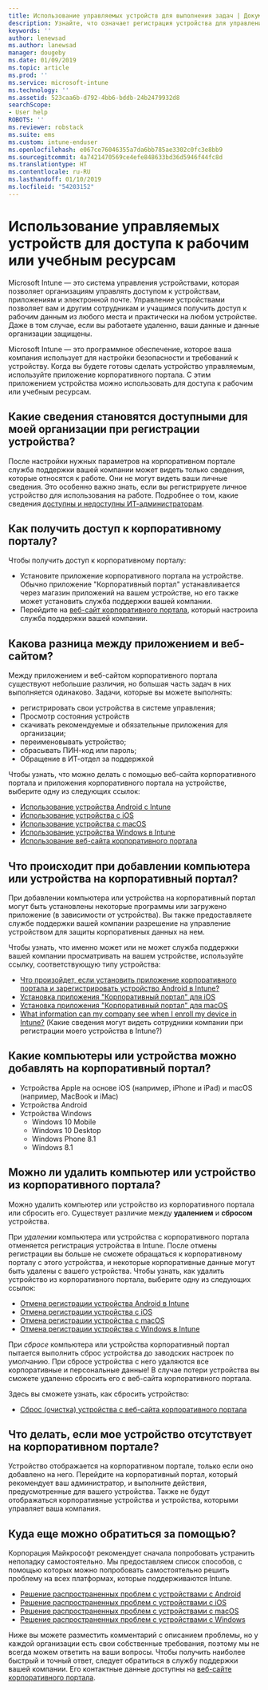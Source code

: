 ```yaml
---
title: Использование управляемых устройств для выполнения задач | Документы Майкрософт
description: Узнайте, что означает регистрация устройства для управления с помощью Intune.
keywords: ''
author: lenewsad
ms.author: lanewsad
manager: dougeby
ms.date: 01/09/2019
ms.topic: article
ms.prod: ''
ms.service: microsoft-intune
ms.technology: ''
ms.assetid: 523caa6b-d792-4bb6-bddb-24b2479932d8
searchScope:
- User help
ROBOTS: ''
ms.reviewer: robstack
ms.suite: ems
ms.custom: intune-enduser
ms.openlocfilehash: e067ce76046355a7da6bb785ae3302c0fc3e8bb9
ms.sourcegitcommit: 4a7421470569ce4efe848633bd36d5946f44fc8d
ms.translationtype: HT
ms.contentlocale: ru-RU
ms.lasthandoff: 01/10/2019
ms.locfileid: "54203152"
---
```

# <a name="use-managed-devices-to-access-work-or-school-resources"></a>Использование управляемых устройств для доступа к рабочим или учебным ресурсам
Microsoft Intune — это система управления устройствами, которая позволяет организациям управлять доступом к устройствам, приложениям и электронной почте. Управление устройствами позволяет вам и другим сотрудникам и учащимся получить доступ к рабочим данным из любого места и практически на любом устройстве. Даже в том случае, если вы работаете удаленно, ваши данные и данные организации защищены.

Microsoft Intune — это программное обеспечение, которое ваша компания использует для настройки безопасности и требований к устройству. Когда вы будете готовы сделать устройство управляемым, используйте приложение корпоративного портала. С этим приложением устройства можно использовать для доступа к рабочим или учебным ресурсам. 

## <a name="what-information-can-my-company-see-when-i-get-my-device-managed"></a>Какие сведения становятся доступными для моей организации при регистрации устройства?
После настройки нужных параметров на корпоративном портале служба поддержки вашей компании может видеть только сведения, которые относятся к работе. Они не могут видеть ваши личные сведения. Это особенно важно знать, если вы регистрируете личное устройство для использования на работе. Подробнее о том, какие сведения [доступны и недоступны ИТ-администраторам](what-info-can-your-company-see-when-you-enroll-your-device-in-intune.md).

## <a name="how-do-i-get-company-portal"></a>Как получить доступ к корпоративному порталу?
Чтобы получить доступ к корпоративному порталу:

- Установите приложение корпоративного портала на устройстве. Обычно приложение "Корпоративный портал" устанавливается через магазин приложений на вашем устройстве, но его также может установить служба поддержки вашей компании.
- Перейдите на [веб-сайт корпоративного портала](https://go.microsoft.com/fwlink/?linkid=2010980), который настроила служба поддержки вашей компании.

## <a name="whats-the-difference-between-the-app-and-the-website"></a>Какова разница между приложением и веб-сайтом?
Между приложением и веб-сайтом корпоративного портала существуют небольшие различия, но большая часть задач в них выполняется одинаково. Задачи, которые вы можете выполнять:

- регистрировать свои устройства в системе управления;
- Просмотр состояния устройств
- скачивать рекомендуемые и обязательные приложения для организации;
- переименовывать устройство;
- сбрасывать ПИН-код или пароль;
- Обращение в ИТ-отдел за поддержкой

Чтобы узнать, что можно делать с помощью веб-сайта корпоративного портала и приложения корпоративного портала на устройстве, выберите одну из следующих ссылок:

- [Использование устройства Android с Intune](using-your-android-device-with-intune.md)
- [Использование устройства с iOS](using-your-ios-device-with-intune.md)
- [Использование устройства с macOS](using-your-macos-device-with-intune.md)
- [Использование устройства Windows в Intune](using-your-windows-device-with-intune.md)
- [Использование веб-сайта корпоративного портала](using-the-intune-company-portal-website.md)

## <a name="what-happens-when-you-add-a-computer-or-device-to-the-company-portal"></a>Что происходит при добавлении компьютера или устройства на корпоративный портал?
При добавлении компьютера или устройства на корпоративный портал могут быть установлены некоторые программы или загружено приложение (в зависимости от устройства). Вы также предоставляете службе поддержки вашей компании разрешение на управление устройством для защиты корпоративных данных на нем.

Чтобы узнать, что именно может или не может служба поддержки вашей компании просматривать на вашем устройстве, используйте ссылку, соответствующую типу устройства:

- [Что произойдет, если установить приложение корпоративного портала и зарегистрировать устройство Android в Intune?](what-happens-if-you-install-the-company-portal-app-and-enroll-your-device-in-intune-android.md)
- [Установка приложения "Корпоративный портал" для iOS](what-happens-if-you-install-the-company-portal-app-and-enroll-your-device-in-intune-ios.md)
- [Установка приложения "Корпоративный портал" для macOS](what-happens-if-you-install-the-company-portal-app-and-enroll-your-device-in-intune-macos.md)
- [What information can my company see when I enroll my device in Intune?](what-happens-if-you-install-the-company-portal-app-and-enroll-your-device-in-intune-windows10.md) (Какие сведения могут видеть сотрудники компании при регистрации моего устройства в Intune?)

## <a name="what-kind-of-computers-or-devices-can-you-add-to-the-company-portal"></a>Какие компьютеры или устройства можно добавлять на корпоративный портал?
-   Устройства Apple на основе iOS (например, iPhone и iPad) и macOS (например, MacBook и iMac)
-   Устройства Android
-   Устройства Windows
    -   Windows 10 Mobile
    -   Windows 10 Desktop
    -   Windows Phone 8.1
    -   Windows 8.1

## <a name="can-you-remove-a-computer-or-device-from-the-company-portal"></a>Можно ли удалить компьютер или устройство из корпоративного портала?
Можно удалить компьютер или устройство из корпоративного портала или сбросить его. Существует различие между **удалением** и **сбросом** устройства.

При *удалении* компьютера или устройства с корпоративного портала отменяется регистрация устройства в Intune. После отмены регистрации вы больше не сможете обращаться к корпоративному порталу с этого устройства, и некоторые корпоративные данные могут быть удалены с вашего устройства. Чтобы узнать, как удалить устройство из корпоративного портала, выберите одну из следующих ссылок:

- [Отмена регистрации устройства Android в Intune](unenroll-your-device-from-intune-android.md)
- [Отмена регистрации устройства с iOS](unenroll-your-device-from-intune-ios.md)
- [Отмена регистрации устройства с macOS](unenroll-your-device-from-intune-macos.md)
- [Отмена регистрации устройства с Windows в Intune](unenroll-your-device-from-intune-windows.md)

При *сбросе* компьютера или устройства корпоративный портал пытается выполнить сброс устройства до заводских настроек по умолчанию. При сбросе устройства с него удаляются все корпоративные и персональные данные! В случае потери устройства вы сможете удаленно сбросить его с веб-сайта корпоративного портала.

Здесь вы сможете узнать, как сбросить устройство:

- [Сброс (очистка) устройства с веб-сайта корпоративного портала](reset-erase-your-device-cpwebsite.md)

## <a name="what-if-i-cant-see-my-device-in-the-company-portal"></a>Что делать, если мое устройство отсутствует на корпоративном портале?
Устройство отображается на корпоративном портале, только если оно добавлено на него. Перейдите на корпоративный портал, который рекомендует ваш администратор, и выполните действия, предусмотренные для вашего устройства. Также не будут отображаться корпоративные устройства и устройства, которыми управляет ваша компания.

## <a name="where-else-can-i-go-for-help"></a>Куда еще можно обратиться за помощью?
Корпорация Майкрософт рекомендует сначала попробовать устранить неполадку самостоятельно. Мы предоставляем список способов, с помощью которых можно попробовать самостоятельно решить проблему на всех платформах, которые поддерживаются Intune.

- [Решение распространенных проблем с устройствами с Android](troubleshoot-your-device-android.md)
- [Решение распространенных проблем с устройствами с iOS](troubleshoot-your-device-ios.md)
- [Решение распространенных проблем с устройствами с macOS](troubleshoot-your-device-macos.md)
- [Решение распространенных проблем с устройствами с Windows](troubleshoot-your-device-windows.md)

Ниже вы можете разместить комментарий с описанием проблемы, но у каждой организации есть свои собственные требования, поэтому мы не всегда можем ответить на ваши вопросы. Чтобы получить наиболее быстрый и точный ответ, следует обратиться в службу поддержки вашей компании. Его контактные данные доступны на [веб-сайте корпоративного портала](https://go.microsoft.com/fwlink/?linkid=2010980).
